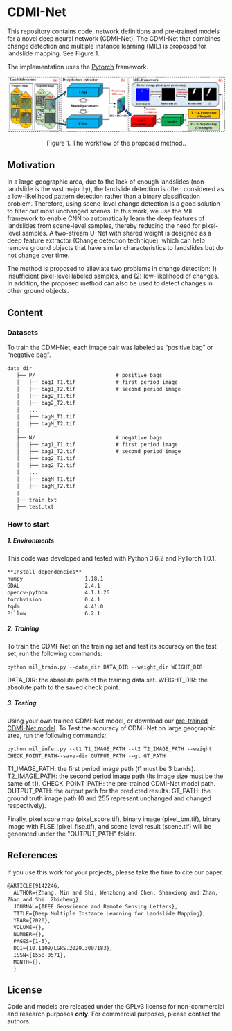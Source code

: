 # CDMI-Net

This repository contains code, network definitions and pre-trained models for a novel deep neural network (CDMI-Net). The CDMI-Net that combines change detection and multiple instance learning (MIL) is proposed for landslide mapping. See Figure 1.

The implementation uses the [Pytorch](https://pytorch.org/) framework.

![](/img/Proposed_method.png)
<center>Figure 1. The workflow of the proposed method..</center>


## Motivation
In a large geographic area, due to the lack of enough landslides (non-landslide is the vast majority), the landslide detection is often considered as a low-likelihood pattern detection rather than a binary classification problem. Therefore, using scene-level change detection is a good solution to filter out most unchanged scenes. In this work, we use the MIL framework to enable CNN to automatically learn the deep features of landslides from scene-level samples, thereby reducing the need for pixel-level samples. A two-stream U-Net with shared weight is designed as a deep feature extractor (Change detection technique), which can help remove ground objects that have similar characteristics to landslides but do not change over time. 

The method is proposed to alleviate two problems in change detection:  1) insufficient pixel-level labeled samples, and (2) low-likelihood of changes. In addition, the proposed method can also be used to detect changes in other ground objects.

## Content

### Datasets

To train the CDMI-Net, each image pair was labeled as “positive bag” or “negative bag”. 

```
data_dir        
   ├── P/                          # positive bags                 
   │   ├── bag1_T1.tif             # first period image
   │   ├── bag1_T2.tif             # second period image
   │   ├── bag2_T1.tif             
   │   ├── bag2_T2.tif             
   │   ...  
   │   ├── bagM_T1.tif             
   │   ├── bagM_T2.tif             
   |   
   ├── N/                          # negative bags         
   │   ├── bag1_T1.tif             # first period image
   │   ├── bag1_T2.tif             # second period image
   │   ├── bag2_T1.tif            
   │   ├── bag2_T2.tif             
   │   ...  
   │   ├── bagM_T1.tif             
   │   ├── bagM_T2.tif               
   |
   ├── train.txt
   ├── test.txt
```

### How to start

##### 1. Environments

This code was developed and tested with Python 3.6.2 and PyTorch 1.0.1.

```
**Install dependencies**
numpy                    1.18.1
GDAL                     2.4.1
opencv-python            4.1.1.26
torchvision              0.4.1
tqdm                     4.41.0
Pillow                   6.2.1
```

##### 2. Training

To train the CDMI-Net on the training set and  test its accuracy on the test set, run the following commands:

```
python mil_train.py --data_dir DATA_DIR --weight_dir WEIGHT_DIR
```

DATA_DIR: the absolute path of the training data set.
WEIGHT_DIR: the absolute path to the saved check point.

##### 3. Testing

 Using your own trained CDMI-Net model, or download our [pre-trained CDMI-Net model](https://drive.google.com/file/d/12qBG5QztBB1TXGg25jaoJI1IKfuPdYLX/view?usp=sharing). To Test the accuracy of CDMI-Net on large geographic area, run the following commands:

```
python mil_infer.py --t1 T1_IMAGE_PATH --t2 T2_IMAGE_PATH --weight CHECK_POINT_PATH--save-dir OUTPUT_PATH --gt GT_PATH 
```
T1_IMAGE_PATH: the first period image path (t1 must be 3 bands).
T2_IMAGE_PATH: the second period image path (Its image size must be the same of t1).
CHECK_POINT_PATH: the pre-trained CDMI-Net model path.
OUTPUT_PATH: the output path for the predicted results.
GT_PATH: the ground truth image path (0 and 255 represent unchanged and changed respectively).

Finally, pixel score map (pixel_score.tif), binary image (pixel_bm.tif), binary image with FLSE (pixel_flse.tif), and scene level result (scene.tif) will be generated under the "OUTPUT_PATH" folder.

## References
If you use this work for your projects, please take the time to cite our paper.

```
@ARTICLE{9142246,
  AUTHOR={Zhang, Min and Shi, Wenzhong and Chen, Shanxiong and Zhan, Zhao and Shi. Zhicheng},
  JOURNAL={IEEE Geoscience and Remote Sensing Letters}, 
  TITLE={Deep Multiple Instance Learning for Landslide Mapping}, 
  YEAR={2020},
  VOLUME={},
  NUMBER={},
  PAGES={1-5},
  DOI={10.1109/LGRS.2020.3007183},
  ISSN={1558-0571},
  MONTH={},
  }
```

## License
Code and models are released under the GPLv3 license for non-commercial and research purposes **only**. For commercial purposes, please contact the authors.